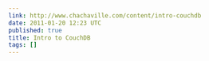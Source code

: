 ```yaml
---
link: http://www.chachaville.com/content/intro-couchdb
date: 2011-01-20 12:23 UTC
published: true
title: Intro to CouchDB
tags: []
---
```



